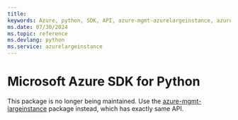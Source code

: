 ```yaml
---
title: 
keywords: Azure, python, SDK, API, azure-mgmt-azurelargeinstance, azurelargeinstance
ms.date: 07/30/2024
ms.topic: reference
ms.devlang: python
ms.service: azurelargeinstance
---
```

# Microsoft Azure SDK for Python

This package is no longer being maintained. Use the [azure-mgmt-largeinstance](https://pypi.org/project/azure-mgmt-largeinstance/) package instead, which has exactly same API.
